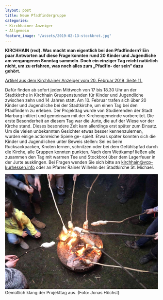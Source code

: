 ```yaml
---
layout: post
title: Neue Pfadfindergruppe
categories:
- Kirchhainer-Anzeiger
- Allgemein
feature_image: "/assets/2019-02-13-stockbrot.jpg"
---
```


**KIRCHHAIN (red). Was macht man eigentlich bei den Pfadfindern? Ein paar Antworten auf diese Frage konnten rund 20 Kinder und Jugendliche am vergangenen Sonntag sammeln. Doch ein einziger Tag reicht natürlich nicht, um zu erfahren, was noch alles zum „Pfadfin- der sein“ dazu gehört.**

[Artikel aus dem Kirchhainer Anzeiger vom 20. Februar 2019, Seite 11.](/assets/references/2019-02-20-kirchhainer-anzeiger.pdf)

Dafür finden ab sofort jeden Mittwoch von 17 bis 18.30 Uhr an der Stadtkirche in Kirchhain Gruppenstunden für Kinder und Jugendliche zwischen zehn und 14 Jahren statt. Am 10. Februar trafen sich über 20 Kinder und Jugendliche bei der Stadtkirche, um einen Tag bei den Pfadfindern zu erleben. Der Projekttag wurde von Studierenden der Stadt Marburg initiiert und gemeinsam mit der Kirchengemeinde vorbereitet.
Die erste Besonderheit an diesem Tag war die Jurte, die auf der Wiese vor der Kirche stand. Dieses besondere Zelt kam allerdings erst später zum Einsatz. Um die vielen unbekannten Gesichter etwas besser kennenzulernen, wurden einige actionreiche Spiele ge- spielt. Etwas später konnten sich die Kinder und Jugendlichen unter Beweis stellen: Sei es beim Rucksackpacken, Knoten lernen, schnitzen oder bei dem Gefühlspfad durch die Kirche, alle Gruppen konnten punkten.
Nach dem Wettkampf ließen alle zusammen den Tag mit warmen Tee und Stockbrot über dem Lagerfeuer in der Jurte ausklingen.
Bei Fragen wenden Sie sich bitte an [kirchhain@vcp-kurhessen.info](mailto:kirchhain@vcp-kurhessen.info) oder an Pfarrer Rainer Wilhelm der Stadtkirche St. Michael.

![Stockbrot wird über dem Feuer gegart.](/assets/2019-02-13-stockbrot.jpg)
Gemütlich klang der Projekttag aus. (Foto: Jonas Höchst)